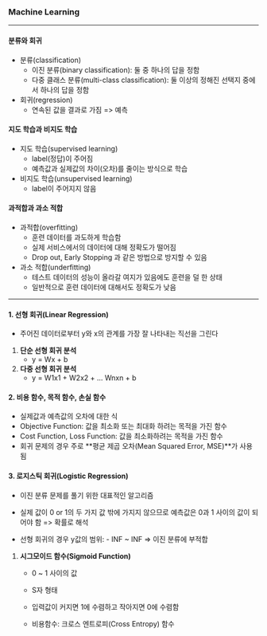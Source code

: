 ### Machine Learning

____



#### 분류와 회귀

- 분류(classification)
  - 이진 분류(binary classification): 둘 중 하나의 답을 정함
  - 다중 클래스 분류(multi-class classification): 둘 이상의 정해진 선택지 중에서 하나의 답을 정함
- 회귀(regression)
  - 연속된 값을 결과로 가짐 => 예측



#### 지도 학습과 비지도 학습

- 지도 학습(supervised learning)
  - label(정답)이 주어짐
  - 예측값과 실제값의 차이(오차)를 줄이는 방식으로 학습
- 비지도 학습(unsupervised learning)
  - label이 주어지지 않음



#### 과적합과 과소 적합

- 과적합(overfitting)
  - 훈련 데이터를 과도하게 학습함
  - 실제 서비스에서의 데이터에 대해 정확도가 떨어짐
  - Drop out, Early Stopping 과 같은 방법으로 방지할 수 있음
- 과소 적합(underfitting)
  - 테스트 데이터의 성능이 올라갈 여지가 있음에도 훈련을 덜 한 상태
  - 일반적으로 훈련 데이터에 대해서도 정확도가 낮음





____



#### 1. 선형 회귀(Linear Regression)

- 주어진 데이터로부터 y와 x의 관계를 가장 잘 나타내는 직선을 그린다



1. **단순 선형 회귀 분석**
   - y = Wx + b
2. **다중 선형 회귀 분석**
   - y = W1x1 + W2x2 + ... Wnxn + b



#### 2. 비용 함수, 목적 함수, 손실 함수

- 실제값과 예측값의 오차에 대한 식
- Objective Function: 값을 최소화 또는 최대화 하려는 목적을 가진 함수
- Cost Function, Loss Function: 값을 최소화하려는 목적을 가진 함수
- 회귀 문제의 경우 주로 **평균 제곱 오차(Mean Squared Error, MSE)**가 사용됨



#### 3. 로지스틱 회귀(Logistic Regression)

- 이진 분류 문제를 풀기 위한 대표적인 알고리즘

- 실제 값이 0 or 1의 두 가지 값 밖에 가지지 않으므로 예측값은 0과 1 사이의 값이 되어야 함 => 확률로 해석

- 선형 회귀의 경우 y값의 범위: - INF ~ INF => 이진 분류에 부적합

  

1. **시그모이드 함수(Sigmoid Function)**

   - 0 ~ 1 사이의 값

   - S자 형태

   - 입력값이 커지면 1에 수렴하고 작아지면 0에 수렴함

   - 비용함수: 크로스 엔트로피(Cross Entropy) 함수

     